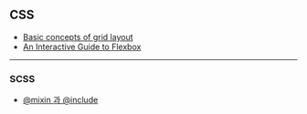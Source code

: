## CSS

- [Basic concepts of grid layout](./basic-concepts-of-grid-layout.md)
- [An Interactive Guide to Flexbox](./interactive-guide-to-flexbox.md)

---

### SCSS

- [@mixin 과 @include](./mixin-and-include.md)

